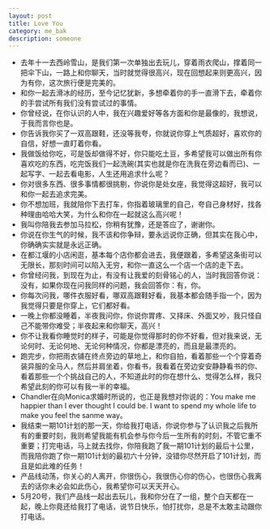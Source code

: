 ```yaml
---
layout: post
title: Love You
category: me_bak
description: someone
---
```

* 去年十一去西岭雪山，是我们第一次单独出去玩儿，穿着雨衣爬山，撑着同一把伞下山，一路上和你聊天，当时就觉得很高兴，现在回想起来则更高兴，因为有你，这次旅行便是完美的。
* 和你一起去滑冰的经历，至今记忆犹新，多想牵着你的手一直滑下去，牵着你的手尝试所有我们没有尝试过的事情。
* 你曾经说，在你认识的人中，我在兴趣爱好等各方面和你是最像的，我想说，于我而言你也是。
* 你告诉我你买了一双高跟鞋，还没等我夸，你就说你穿上气质超好，喜欢你的自信，好想一直盯着你看。
* 我做饭给你吃，可是饭却做得不好，你只能吃土豆，多希望我可以做出所有你喜欢吃的东西，吃完饭我们一起洗碗(其实也就是你在洗我在旁边看而已)、一起写字、一起去看电影，人生还用追求什么呢？
* 你对很多东西、很多事情都很挑剔，你说你是处女座，我觉得这超好，我可以和你一起去追求完美。
* 你不想加班，我就陪你下去打车，你指着玻璃里的自己，夸自己身材好，找各种理由哈哈大笑，为什么和你在一起就这么高兴呢！
* 我叫你陪我去参加马拉松，你稍有犹豫，还是答应了，谢谢你。
* 你说在你生气的时候，我不该和你争辩，要永远说你正确，但其实在我心中，你确确实实就是永远正确。
* 在都江堰的小店闲逛，基本每个店你都会进去，我便跟着，多希望这条街可以无限长，那刻时间可以陷入无穷，和你一直这么一个店一个店的走下去。
* 你曾经问我，到现在为止，有没有让我爱的刻骨铭心的人，当时我回答你说：没有，如果你现在问我同样的问题，我会回答你：有，你。
* 你每次问我，哪件衣服好看，哪双高跟鞋好看，我基本都会随手指一个，因为我觉得只要是你穿上，它们都好看。
* 一晚上你都没睡着，半夜我问你，你说你胃疼、又择床、外面又吵，我只怪自己不能带你难受；半夜起来和你聊天，高兴！
* 你不让我看你睡觉时的样子，可能是你觉得那时的你不好看，但对我来说，无论何时、无论何地、无论何种情况，你都是漂亮的，而且是最漂亮的。
* 跑完步，你把雨衣铺在终点旁边的草地上，和你自拍，看着那些一个个穿着奇装异服的全马人，然后并肩坐着，你看书，我看着在旁边安安静静看书的你、看着那些一个个挑战自己的人，不知道此时的你在想什么、觉得怎么样，我只希望此刻的你可以有我一半的幸福。
* Chandler在向Monica求婚时所说的，也正是我想对你说的：You make me happier than I ever thought I could be. I want to spend my whole life to make you feel the sanme way。
* 我结束一期101计划的那一天，你给我打电话，你说你参与了认识我之后我所有的重要时刻，我则希望我能有机会参与你今后一生所有的时刻，不管它重不重要；打完电话，马上就去找你，你陪我跑了我一期101计划的最后十公里，而我陪你跑了你一期101计划的最初六十分钟，没错你尽然开启了101计划，而且是如此难的任务！
* 产品线动荡，你关心的人离开，你很伤心，我很伤心你的伤心，也很伤心我离去的话你未必会如此伤心，我希望你可以天天开心。
* 5月20号，我们产品线一起出去玩儿，我和你分在了一组，整个白天都在一起，晚上你竟还给我打了电话，说节日快乐，怕打扰你，总是不太敢主动跟你打电话。
